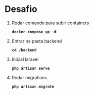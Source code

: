# Desafio

1. Rodar comando para subir containers

    **`docker compose up -d`**

2. Entrar na pasta backend

    **`cd /backend`**

3. Inicial laravel

    **`php artisan serve`**

4. Rodar migrations

    **`php artisan migrate`**
